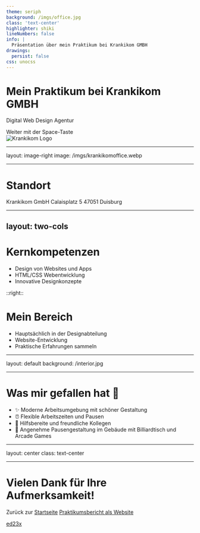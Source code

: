 ```yaml
---
theme: seriph
background: /imgs/office.jpg
class: 'text-center'
highlighter: shiki
lineNumbers: false
info: |
  Präsentation über mein Praktikum bei Krankikom GMBH
drawings:
  persist: false
css: unocss
---
```


# Mein Praktikum bei Krankikom GMBH

Digital Web Design Agentur

<div class="pt-12">
  <span @click="$slidev.nav.next" class="px-2 py-1 rounded cursor-pointer" hover="bg-white bg-opacity-10">
    Weiter mit der Space-Taste <carbon:arrow-right class="inline"/>
  </span>
</div>

<div class="abs-br m-6 flex gap-2">
  <img src="/imgs/krankikompraktikum.webp" alt="Krankikom Logo" class="h-12" />
</div>

---

layout: image-right
image: /imgs/krankikomoffice.webp

---

# Standort

<v-clicks>

Krankikom GmbH
Calaisplatz 5
47051 Duisburg

</v-clicks>

---

## layout: two-cols

# Kernkompetenzen

<v-clicks>

- Design von Websites und Apps
- HTML/CSS Webentwicklung
- Innovative Designkonzepte

</v-clicks>

::right::

# Mein Bereich

<v-clicks>

- Hauptsächlich in der Designabteilung
- Website-Entwicklung
- Praktische Erfahrungen sammeln

</v-clicks>

---

layout: default
background: /interior.jpg

---

# Was mir gefallen hat 🌟

<div class="mt-10">

<v-clicks>

- ✨ Moderne Arbeitsumgebung mit schöner Gestaltung
- ⏰ Flexible Arbeitszeiten und Pausen
- 👥 Hilfsbereite und freundliche Kollegen
- 🏢 Angenehme Pausengestaltung im Gebäude mit Billiardtisch und Arcade Games

</v-clicks>

</div>

---

layout: center
class: text-center

---

# Vielen Dank für Ihre Aufmerksamkeit!

Zurück zur [Startseite](https://lebenslauf-six.vercel.app)
[Praktikumsbericht als Website](https://krankikompraktikum.netlify.app)

[ed23x](https://github.com/ed23x)
